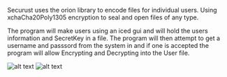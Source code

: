 Securust uses the orion library to encode files for individual users.
Using xchaCha20Poly1305 encryption to seal and open files of any type.


The program will make users using an iced gui and will hold the users information and SecretKey in a file.
The program will then attempt to get a username and passsord from the system in and if one is accepted the
program will allow Encrypting and Decrypting into the User file.

![alt text]([[https://github.com/PaulBorrego/AdvancedSecurust/img/FILE.jpg?]raw=true)
![alt text]([[https://github.com/PaulBorrego/AdvancedSecurust/img/LOGIN.jpg?]raw=true)

